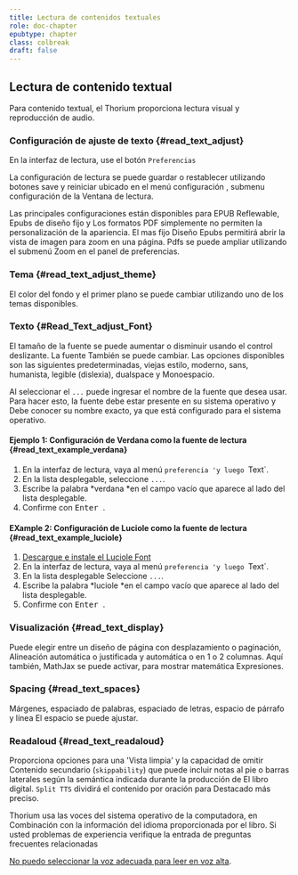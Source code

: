 ```yaml
---
title: Lectura de contenidos textuales
role: doc-chapter
epubtype: chapter
class: colbreak 
draft: false
---
```


## Lectura de contenido textual

Para contenido textual, el Thorium proporciona lectura visual y reproducción de audio.

### Configuración de ajuste de texto {#read_text_adjust}

En la interfaz de lectura, use el botón `Preferencias`
<img src="../../resources/images/icons3/textarea-icon.svg" role="presentation" alt=""/>

La configuración de lectura se puede guardar o restablecer utilizando botones <span class="ui_button"> save </span> y <span class="ui_button"> reiniciar </span> ubicado en el menú
<span class="ui_button"> configuración </span>, submenu <span class="ui_button"> configuración </span> de la
Ventana de lectura.

Las principales configuraciones están disponibles para EPUB Reflewable, Epubs de diseño fijo y
Los formatos PDF simplemente no permiten la personalización de la apariencia. El mas fijo
Diseño Epubs permitirá abrir la vista de imagen para zoom en una página. Pdfs
se puede ampliar utilizando el submenú Zoom en el panel de preferencias.

### Tema {#read_text_adjust_theme}

El color del fondo y el primer plano se puede cambiar utilizando uno de
los temas disponibles.

### Texto {#Read_Text_adjust_Font}

El tamaño de la fuente se puede aumentar o disminuir usando el control deslizante. La fuente
También se puede cambiar. Las opciones disponibles son las siguientes predeterminadas, viejas
estilo, moderno, sans, humanista, legible (dislexia), dualspace y
Monoespacio.

Al seleccionar el `...` puede ingresar el nombre de la fuente que desea
usar. Para hacer esto, la fuente debe estar presente en su sistema operativo y
Debe conocer su nombre exacto, ya que está configurado para el sistema operativo.

<div class="framed">

#### Ejemplo 1: Configuración de Verdana como la fuente de lectura {#read_text_example_verdana}

1. En la interfaz de lectura, vaya al menú `preferencia 'y luego
    `Text`.
2. En la lista desplegable, seleccione `...`.
3. Escribe la palabra *verdana *en el campo vacío que aparece al lado del
    lista desplegable.
4. Confirme con <kbd> Enter </kbd>.


#### EXample 2: Configuración de Luciole como la fuente de lectura {#read_text_example_luciole}

1. [Descargue e instale el Luciole
    Font](https://www.luciole-vision.com/#download)
2. En la interfaz de lectura, vaya al menú `preferencia 'y luego
    `Text`.
3. En la lista desplegable Seleccione `...`.
4. Escribe la palabra *luciole *en el campo vacío que aparece al lado del
    lista desplegable.
5. Confirme con <kbd> Enter </kbd>.

</div>

### Visualización {#read_text_display}

Puede elegir entre un diseño de página con desplazamiento o paginación,
Alineación automática o justificada y automática o en 1 o 2 columnas.
Aquí también, MathJax se puede activar, para mostrar matemática
Expresiones.

### Spacing {#read_text_spaces}

Márgenes, espaciado de palabras, espaciado de letras, espacio de párrafo y línea
El espacio se puede ajustar.

### Readaloud {#read_text_readaloud}

Proporciona opciones para una 'Vista limpia' y la capacidad de omitir
Contenido secundario (`skippability`) que puede incluir notas al pie o
barras laterales según la semántica indicada durante la producción de
El libro digital. `Split TTS` dividirá el contenido por oración para
Destacado más preciso.

<div class="framed">Thorium usa las voces del sistema operativo de la computadora, en
Combinación con la información del idioma proporcionada por el libro. Si usted
problemas de experiencia verifique la entrada de preguntas frecuentes relacionadas 

[No puedo seleccionar la voz adecuada para leer en voz alta](https://thorium.edrlab.org/es/th3/400_ressources/430_faq/#TTSvoices).

</div>
